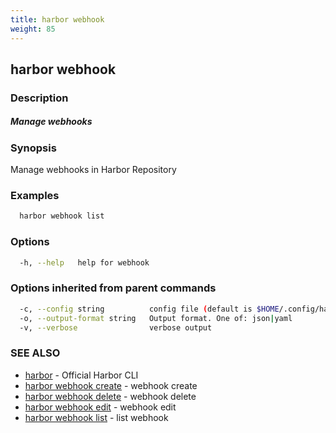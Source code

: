 ```yaml
---
title: harbor webhook
weight: 85
---
```

## harbor webhook

### Description

##### Manage webhooks

### Synopsis

Manage webhooks in Harbor Repository

### Examples

```sh
  harbor webhook list
```

### Options

```sh
  -h, --help   help for webhook
```

### Options inherited from parent commands

```sh
  -c, --config string          config file (default is $HOME/.config/harbor-cli/config.yaml)
  -o, --output-format string   Output format. One of: json|yaml
  -v, --verbose                verbose output
```

### SEE ALSO

* [harbor](harbor.md)	 - Official Harbor CLI
* [harbor webhook create](harbor-webhook-create.md)	 - webhook create
* [harbor webhook delete](harbor-webhook-delete.md)	 - webhook delete
* [harbor webhook edit](harbor-webhook-edit.md)	 - webhook edit
* [harbor webhook list](harbor-webhook-list.md)	 - list webhook

